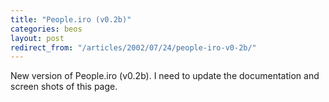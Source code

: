 ```yaml
---
title: "People.iro (v0.2b)"
categories: beos
layout: post
redirect_from: "/articles/2002/07/24/people-iro-v0-2b/"
---
```

New version of People.iro (v0.2b). I need to update the documentation and screen shots of this page.
